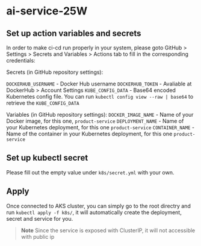 # ai-service-25W

## Set up action variables and secrets
In order to make ci-cd run properly in your system, please goto GitHub > Settings > Secrets and Variables  > Actions tab to fill in the corresponding credentials:

Secrets (in GitHub repository settings):

`DOCKERHUB_USERNAME` - Docker Hub username
`DOCKERHUB_TOKEN` - Avaliable at DockerHub > Account Settings
`KUBE_CONFIG_DATA` - Base64 encoded Kubernetes config file. You can run `kubectl config view --raw | base64` to retrieve the `KUBE_CONFIG_DATA`


Variables (in GitHub repository settings):
`DOCKER_IMAGE_NAME` - Name of your Docker image, for this one, `product-service`
`DEPLOYMENT_NAME` - Name of your Kubernetes deployment, for this one `product-service`
`CONTAINER_NAME` - Name of the container in your Kubernetes deployment, for this one `product-service`

## Set up kubectl secret

Please fill out the empty value under `k8s/secret.yml` with your own.

## Apply

Once connected to AKS cluster, you can simply go to the root directry and run `kubectl apply -f k8s/`, it will automatically create the deployment, secret and service for you.

> **Note**
> Since the service is exposed with ClusterIP, it will not accessible with public ip

